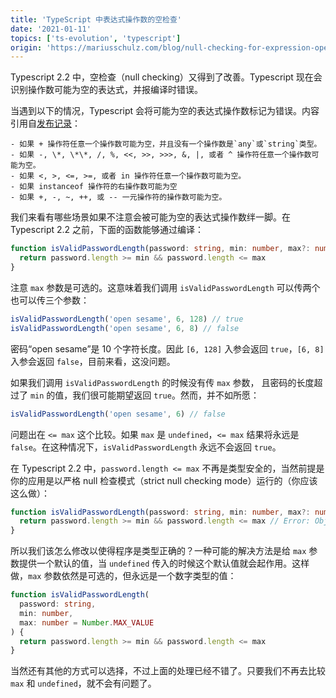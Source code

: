 ```yaml
---
title: 'TypeScript 中表达式操作数的空检查'
date: '2021-01-11'
topics: ['ts-evolution', 'typescript']
origin: 'https://mariusschulz.com/blog/null-checking-for-expression-operands-in-typescript'
---
```


Typescript 2.2 中，空检查（null checking）又得到了改善。Typescript 现在会识别操作数可能为空的表达式，并报编译时错误。

当遇到以下的情况，Typescript 会将可能为空的表达式操作数标记为错误。内容引用自[发布记录](https://github.com/Microsoft/TypeScript/wiki/What's-new-in-TypeScript#better-checking-for-nullundefined-in-operands-of-expressions)：

```
- 如果 + 操作符任意一个操作数可能为空，并且没有一个操作数是`any`或`string`类型。
- 如果 -, \*, \*\*, /, %, <<, >>, >>>, &, |, 或者 ^ 操作符任意一个操作数可能为空。
- 如果 <, >, <=, >=, 或者 in 操作符任意一个操作数可能为空。
- 如果 instanceof 操作符的右操作数可能为空
- 如果 +, -, ~, ++, 或 -- 一元操作符的操作数可能为空。
```

我们来看有哪些场景如果不注意会被可能为空的表达式操作数绊一脚。在 Typescript 2.2 之前，下面的函数能够通过编译：

```ts
function isValidPasswordLength(password: string, min: number, max?: number) {
  return password.length >= min && password.length <= max
}
```

注意 `max` 参数是可选的。这意味着我们调用 `isValidPasswordLength` 可以传两个也可以传三个参数：

```ts
isValidPasswordLength('open sesame', 6, 128) // true
isValidPasswordLength('open sesame', 6, 8) // false
```

密码“open sesame”是 10 个字符长度。因此 `[6, 128]` 入参会返回 `true`，`[6, 8]` 入参会返回 `false`，目前来看，这没问题。

如果我们调用 `isValidPasswordLength` 的时候没有传 `max` 参数， 且密码的长度超过了 `min` 的值，我们很可能期望返回 `true`。然而，并不如所愿：

```ts
isValidPasswordLength('open sesame', 6) // false
```

问题出在 `<= max` 这个比较。如果 `max` 是 `undefined`，`<= max` 结果将永远是 `false`。在这种情况下，`isValidPasswordLength` 永远不会返回 `true`。

在 Typescript 2.2 中，`password.length <= max` 不再是类型安全的，当然前提是你的应用是以严格 null 检查模式（strict null checking mode）运行的（你应该这么做）：

```ts
function isValidPasswordLength(password: string, min: number, max?: number) {
  return password.length >= min && password.length <= max // Error: Object is possibly 'undefined'.
}
```

所以我们该怎么修改以使得程序是类型正确的？一种可能的解决方法是给 `max` 参数提供一个默认的值，当 `undefined` 传入的时候这个默认值就会起作用。这样做，`max` 参数依然是可选的，但永远是一个数字类型的值：

```ts
function isValidPasswordLength(
  password: string,
  min: number,
  max: number = Number.MAX_VALUE
) {
  return password.length >= min && password.length <= max
}
```

当然还有其他的方式可以选择，不过上面的处理已经不错了。只要我们不再去比较 `max` 和 `undefined`，就不会有问题了。
